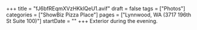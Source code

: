 +++
title = "fJ6bfREqmXVzHKklQeU1.avif"
draft = false
tags = ["Photos"]
categories = ["ShowBiz Pizza Place"]
pages = ["Lynnwood, WA (3717 196th St Suite 100)"]
startDate = ""
+++
Exterior during the evening.
